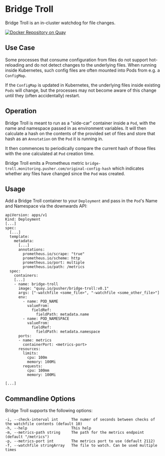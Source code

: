 # Bridge Troll
Bridge Troll is an in-cluster watchdog for file changes.

[![Docker Repository on Quay](https://quay.io/repository/pusher/bridge-troll/status "Docker Repository on Quay")](https://quay.io/repository/pusher/bridge-troll)

## Use Case

Some processes that consume configuration from files do not support hot-reloading and
do not detect changes to the underlying files.
When running inside Kubernetes, such config files are often mounted into Pods from e.g.
a `ConfigMap`.

If the `ConfigMap` is updated in Kubernetes, the underlying files inside existing `Pods` will change,
but the processes may not become aware of this change until they (often accidentally) restart.

## Operation

Bridge Troll is meant to run as a "side-car" container inside a `Pod`, with the name and namespace
passed in as environment variables.
It will then calculate a hash on the contents of the provided set of files and store that hash as an
`Annotation` on the `Pod` it is running in.

It then commences to periodically compare the current hash of those files with the one calculated at `Pod` creation
time.

Bridge Troll emits a Prometheus metric `bridge-troll.monitoring.pusher.com/original-config-hash` which indicates
whether any files have changed since the `Pod` was created.

## Usage

Add a Bridge Troll container to your `Deployment` and pass in the `Pod`'s Name and Namespace via the downwards API:

```
apiVersion: apps/v1
Kind: Deployment
[...]
spec:
  [...]
  template:
    metadata:
      [...]
      annotations:
        prometheus.io/scrape: "true"
        prometheus.io/scheme: http
        prometheus.io/port: multiple
        prometheus.io/path: /metrics
  spec:
    containers:
    [...]
    - name: bridge-troll
      image: "quay.io/pusher/bridge-troll:v0.1"
      args: ["-watchfile <some_file>", "-watchfile <some_other_file>"]
      env:
        - name: POD_NAME
          valueFrom:
            fieldRef:
              fieldPath: metadata.name
        - name: POD_NAMESPACE
          valueFrom:
            fieldRef:
              fieldPath: metadata.namespace
      ports:
      - name: metrics
        containerPort: <metrics-port>
      resources:
        limits:
          cpu: 100m
          memory: 100Mi
        requests:
          cpu: 100mm
          memory: 100Mi

[...]
```

## Commandline Options

Bridge Troll supports the following options:
```
-i, --check-interval int      The numer of seconds between checks of the watchfile contents (default 10)
-h, --help                    This help
-m, --metrics-path string     The path for the metrics endpoint (default "/metrics")
-p, --metrics-port int        The metrics port to use (default 2112)
-f, --watchfile stringArray   The file to watch. Can be used multiple times
```
